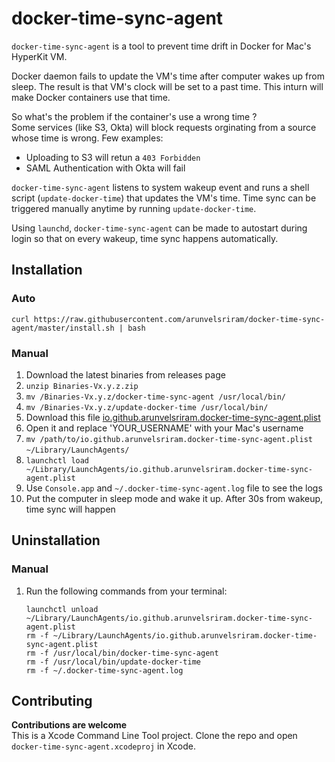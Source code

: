 # docker-time-sync-agent
`docker-time-sync-agent` is a tool to prevent time drift in Docker for Mac's HyperKit VM.

Docker daemon fails to update the VM's time after computer wakes up from sleep. The result is that VM's clock will be set to a past time. This inturn will make Docker containers use that time.

So what's the problem if the container's use a wrong time ?   
Some services (like S3, Okta) will block requests orginating from a source whose time is wrong. Few examples:

* Uploading to S3 will retun a `403 Forbidden`
* SAML Authentication with Okta will fail

`docker-time-sync-agent` listens to system wakeup event and runs a shell script (`update-docker-time`) that updates the VM's time. Time sync can be triggered manually anytime by running `update-docker-time`. 

Using `launchd`, `docker-time-sync-agent` can be made to autostart during login so that on every wakeup, time sync happens automatically.

## Installation

### Auto

`curl https://raw.githubusercontent.com/arunvelsriram/docker-time-sync-agent/master/install.sh | bash`

### Manual
1. Download the latest binaries from releases page
2. `unzip Binaries-Vx.y.z.zip`
3. `mv /Binaries-Vx.y.z/docker-time-sync-agent /usr/local/bin/`
4. `mv /Binaries-Vx.y.z/update-docker-time /usr/local/bin/`
5. Download this file [io.github.arunvelsriram.docker-time-sync-agent.plist](io.github.arunvelsriram.docker-time-sync-agent.plist)
6. Open it and replace 'YOUR_USERNAME' with your Mac's username
7. `mv /path/to/io.github.arunvelsriram.docker-time-sync-agent.plist` `~/Library/LaunchAgents/`
8. `launchctl load ~/Library/LaunchAgents/io.github.arunvelsriram.docker-time-sync-agent.plist`
9. Use `Console.app` and `~/.docker-time-sync-agent.log` file to see the logs
10. Put the computer in sleep mode and wake it up. After 30s from wakeup, time sync will happen

## Uninstallation

### Manual
1. Run the following commands from your terminal:
    
    ```
    launchctl unload ~/Library/LaunchAgents/io.github.arunvelsriram.docker-time-sync-agent.plist
    rm -f ~/Library/LaunchAgents/io.github.arunvelsriram.docker-time-sync-agent.plist
    rm -f /usr/local/bin/docker-time-sync-agent
    rm -f /usr/local/bin/update-docker-time
    rm -f ~/.docker-time-sync-agent.log
    ```

## Contributing
**Contributions are welcome**  
This is a Xcode Command Line Tool project. Clone the repo and open `docker-time-sync-agent.xcodeproj` in Xcode.   
